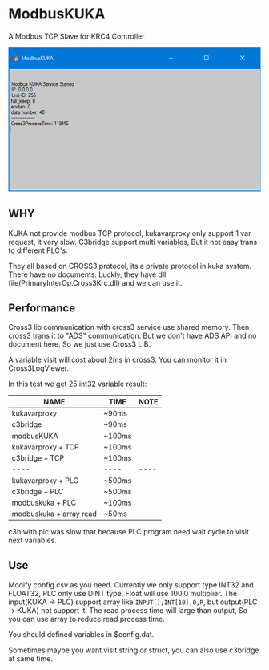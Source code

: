 # ModbusKUKA
A Modbus TCP Slave for KRC4 Controller

![](img.png)

## WHY

KUKA not provide modbus TCP protocol, kukavarproxy only support 1 var request, it very slow. C3bridge support multi variables, But it not easy trans to different PLC's.

They all based on CROSS3 protocol, its a private protocol in kuka system. There have no documents. Luckly, they have dll file(PrimaryInterOp.Cross3Krc.dll) and we can use it.

## Performance

Cross3 lib communication with cross3 service use shared memory. Then cross3 trans it to "ADS" communication. But we don't have ADS API and no document here. So we just use Cross3 LIB.

A variable visit will cost about 2ms in cross3. You can monitor it in  Cross3LogViewer.

In this test we get 25 int32 variable result:

|NAME|TIME|NOTE|
|----|----|----|
|kukavarproxy|~90ms|
|c3bridge|~90ms|
|modbusKUKA|~100ms|
|kukavarproxy + TCP|~100ms|
|c3bridge + TCP|~100ms|
|----|----|----|
|kukavarproxy + PLC|~500ms|
|c3bridge + PLC|~500ms|
|modbuskuka + PLC|~100ms|
|modbuskuka + array read| ~50ms|

c3b with plc was slow that because PLC program need wait cycle to visit next variables.

## Use

Modify config.csv as you need. Currently we only support type INT32 and FLOAT32, PLC only use DINT type, Float will use 100.0 multiplier. The input(KUKA -> PLC) support array like `INPUT[],INT[10],0,R`, but output(PLC -> KUKA) not support it. The read process time will large than output, So you can use array to reduce read process time.

You should defined variables in $config.dat.

Sometimes maybe you want visit string or struct, you can also use c3bridge at same time.

